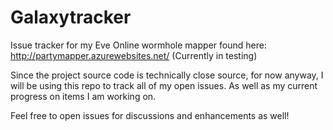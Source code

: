 # Galaxytracker
Issue tracker for my Eve Online wormhole mapper found here: http://partymapper.azurewebsites.net/ (Currently in testing)

Since the project source code is technically close source, for now anyway, I will be using this repo to track all of my open issues. As well as my current progress on items I am working on.

Feel free to open issues for discussions and enhancements as well!

